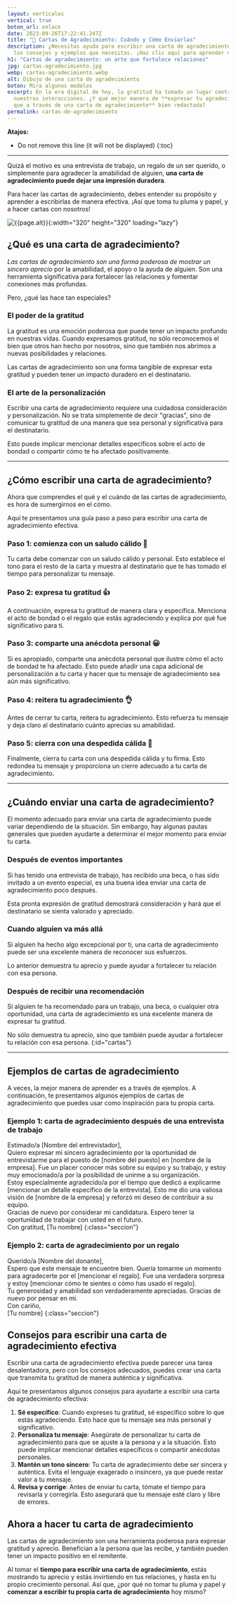 ```yaml
---
layout: verticales
vertical: true
boton_url: enlace
date: 2023-09-26T17:22:41.247Z
title: "💌 Cartas de Agradecimiento: Cuándo y Cómo Enviarlas"
description: ¿Necesitas ayuda para escribir una carta de agradecimiento? Tenemos
  los consejos y ejemplos que necesitas. ¡Haz clic aquí para aprender más!
h1: "Cartas de agradecimiento: un arte que fortalece relaciones"
jpg: cartas-agradecimiento.jpg
webp: cartas-agradecimiento.webp
alt: Dibujo de una carta de agradecimiento
boton: Mira algunos modelos
excerpt: En la era digital de hoy, la gratitud ha tomado un lugar central en
  nuestras interacciones. ¿Y qué mejor manera de **expresar tu agradecimiento
  que a través de una carta de agradecimiento** bien redactada?
permalink: cartas-de-agradecimiento
---
```

**Atajos:**

* Do not remove this line (it will not be displayed)
  {:toc}

- - -

Quizá el motivo es una entrevista de trabajo, un regalo de un ser querido, o simplemente para agradecer la amabilidad de alguien, **una carta de agradecimiento puede dejar una impresión duradera**.

Para hacer las cartas de agradecimiento, debes entender su propósito y aprender a escribirlas de manera efectiva. ¡Así que toma tu pluma y papel, y a hacer cartas con nosotros!

![{{page.alt}}]({{site.baseurl}}/img/{{page.webp}} "Cartas gratitud"){:width="320" height="320" loading="lazy"}

## ¿Qué es una carta de agradecimiento?

*Las cartas de agradecimiento son una forma poderosa de mostrar un sincero aprecio* por la amabilidad, el apoyo o la ayuda de alguien. Son una herramienta significativa para fortalecer las relaciones y fomentar conexiones más profundas.

Pero, ¿qué las hace tan especiales?

### El poder de la gratitud

La gratitud es una emoción poderosa que puede tener un impacto profundo en nuestras vidas. Cuando expresamos gratitud, no sólo reconocemos el bien que otros han hecho por nosotros, sino que también nos abrimos a nuevas posibilidades y relaciones.

Las cartas de agradecimiento son una forma tangible de expresar esta gratitud y pueden tener un impacto duradero en el destinatario.

### El arte de la personalización

Escribir una carta de agradecimiento requiere una cuidadosa consideración y personalización. No se trata simplemente de decir "gracias", sino de comunicar tu gratitud de una manera que sea personal y significativa para el destinatario.

Esto puede implicar mencionar detalles específicos sobre el acto de bondad o compartir cómo te ha afectado positivamente.

- - -

## ¿Cómo escribir una carta de agradecimiento?

Ahora que comprendes el qué y el cuándo de las cartas de agradecimiento, es hora de sumergirnos en el cómo.

Aquí te presentamos una guía paso a paso para escribir una carta de agradecimiento efectiva.

### Paso 1: comienza con un saludo cálido 👋

Tu carta debe comenzar con un saludo cálido y personal. Esto establece el tono para el resto de la carta y muestra al destinatario que te has tomado el tiempo para personalizar tu mensaje.

### Paso 2: expresa tu gratitud 👍

A continuación, expresa tu gratitud de manera clara y específica. Menciona el acto de bondad o el regalo que estás agradeciendo y explica por qué fue significativo para ti.

### Paso 3: comparte una anécdota personal 😀

Si es apropiado, comparte una anécdota personal que ilustre cómo el acto de bondad te ha afectado. Esto puede añadir una capa adicional de personalización a tu carta y hacer que tu mensaje de agradecimiento sea aún más significativo.

### Paso 4: reitera tu agradecimiento 👌

Antes de cerrar tu carta, reitera tu agradecimiento. Esto refuerza tu mensaje y deja claro al destinatario cuánto aprecias su amabilidad.

### Paso 5: cierra con una despedida cálida 🤗

Finalmente, cierra tu carta con una despedida cálida y tu firma. Esto redondea tu mensaje y proporciona un cierre adecuado a tu carta de agradecimiento.

- - -

## ¿Cuándo enviar una carta de agradecimiento?

El momento adecuado para enviar una carta de agradecimiento puede variar dependiendo de la situación. Sin embargo, hay algunas pautas generales que pueden ayudarte a determinar el mejor momento para enviar tu carta.

### Después de eventos importantes

Si has tenido una entrevista de trabajo, has recibido una beca, o has sido invitado a un evento especial, es una buena idea enviar una carta de agradecimiento poco después.

Esta pronta expresión de gratitud demostrará consideración y hará que el destinatario se sienta valorado y apreciado.

### Cuando alguien va más allá

Si alguien ha hecho algo excepcional por ti, una carta de agradecimiento puede ser una excelente manera de reconocer sus esfuerzos.

Lo anterior demuestra tu aprecio y puede ayudar a fortalecer tu relación con esa persona.

### Después de recibir una recomendación

Si alguien te ha recomendado para un trabajo, una beca, o cualquier otra oportunidad, una carta de agradecimiento es una excelente manera de expresar tu gratitud.

No sólo demuestra tu aprecio, sino que también puede ayudar a fortalecer tu relación con esa persona.
{:id="cartas"}

- - -

## Ejemplos de cartas de agradecimiento

A veces, la mejor manera de aprender es a través de ejemplos. A continuación, te presentamos algunos ejemplos de cartas de agradecimiento que puedes usar como inspiración para tu propia carta.

### Ejemplo 1: carta de agradecimiento después de una entrevista de trabajo

Estimado/a \[Nombre del entrevistador],\
Quiero expresar mi sincero agradecimiento por la oportunidad de entrevistarme para el puesto de \[nombre del puesto] en \[nombre de la empresa]. Fue un placer conocer más sobre su equipo y su trabajo, y estoy muy emocionado/a por la posibilidad de unirme a su organización.\
Estoy especialmente agradecido/a por el tiempo que dedicó a explicarme \[mencionar un detalle específico de la entrevista]. Esto me dio una valiosa visión de \[nombre de la empresa] y reforzó mi deseo de contribuir a su equipo.\
Gracias de nuevo por considerar mi candidatura. Espero tener la oportunidad de trabajar con usted en el futuro.\
Con gratitud,
\[Tu nombre]
{:class="seccion"}

### Ejemplo 2: carta de agradecimiento por un regalo

Querido/a \[Nombre del donante],\
Espero que este mensaje te encuentre bien. Quería tomarme un momento para agradecerte por el \[mencionar el regalo]. Fue una verdadera sorpresa y estoy \[mencionar cómo te sientes o cómo has usado el regalo].\
Tu generosidad y amabilidad son verdaderamente apreciadas. Gracias de nuevo por pensar en mí.\
Con cariño,\
\[Tu nombre]
{:class="seccion"}

## Consejos para escribir una carta de agradecimiento efectiva

Escribir una carta de agradecimiento efectiva puede parecer una tarea desalentadora, pero con los consejos adecuados, puedes crear una carta que transmita tu gratitud de manera auténtica y significativa.

Aquí te presentamos algunos consejos para ayudarte a escribir una carta de agradecimiento efectiva:

1. **Sé específico**: Cuando expreses tu gratitud, sé específico sobre lo que estás agradeciendo. Esto hace que tu mensaje sea más personal y significativo.
2. **Personaliza tu mensaje**: Asegúrate de personalizar tu carta de agradecimiento para que se ajuste a la persona y a la situación. Esto puede implicar mencionar detalles específicos o compartir anécdotas personales.
3. **Mantén un tono sincero**: Tu carta de agradecimiento debe ser sincera y auténtica. Evita el lenguaje exagerado o insincero, ya que puede restar valor a tu mensaje.
4. **Revisa y corrige**: Antes de enviar tu carta, tómate el tiempo para revisarla y corregirla. Esto asegurará que tu mensaje esté claro y libre de errores.

## Ahora a hacer tu carta de agradecimiento

Las cartas de agradecimiento son una herramienta poderosa para expresar gratitud y aprecio. Benefician a la persona que las recibe, y también pueden tener un impacto positivo en el remitente.

Al tomar el **tiempo para escribir una carta de agradecimiento**, estás mostrando tu aprecio y estás invirtiendo en tus relaciones, y hasta en tu propio crecimiento personal. Así que, ¿por qué no tomar tu pluma y papel y **comenzar a escribir tu propia carta de agradecimiento** hoy mismo?